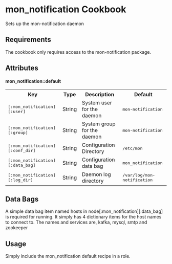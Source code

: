 mon_notification Cookbook
=========================
Sets up the mon-notification daemon

Requirements
------------
The cookbook only requires access to the mon-notification package.

Attributes
----------
#### mon_notification::default
<table>
  <tr>
    <th>Key</th>
    <th>Type</th>
    <th>Description</th>
    <th>Default</th>
  </tr>
  <tr>
    <td><tt>[:mon_notification][:user]</tt></td>
    <td>String</td>
    <td>System user for the daemon</td>
    <td><tt>mon-notification</tt></td>
  </tr>
  <tr>
    <td><tt>[:mon_notification][:group]</tt></td>
    <td>String</td>
    <td>System group for the daemon</td>
    <td><tt>mon-notification</tt></td>
  </tr>
  <tr>
    <td><tt>[:mon_notification][:conf_dir]</tt></td>
    <td>String</td>
    <td>Configuration Directory</td>
    <td><tt>/etc/mon</tt></td>
  </tr>
  <tr>
    <td><tt>[:mon_notification][:data_bag]</tt></td>
    <td>String</td>
    <td>Configuration data bag</td>
    <td><tt>mon_notification</tt></td>
  </tr>
  <tr>
    <td><tt>[:mon_notification][:log_dir]</tt></td>
    <td>String</td>
    <td>Daemon log directory</td>
    <td><tt>/var/log/mon-notification</tt></td>
  </tr>
</table>

Data Bags
---------
A simple data bag item named hosts in node[:mon_notification][:data_bag] is required for running. It simply has 4 dictionary items
for the host names to connect to. The names and services are, kafka, mysql, smtp and zookeeper

Usage
-----
Simply include the mon_notification default recipe in a role.
